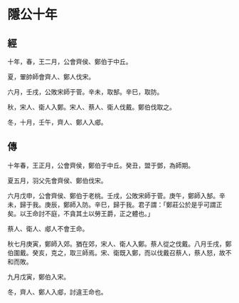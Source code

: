 # 隱公十年
## 經

十年，春，王二月，公會齊侯、鄭伯于中丘。

夏，翬帥師會齊人、鄭人伐宋。

六月，壬戌，公敗宋師于菅。辛未，取郜。辛巳，取防。

秋，宋人、衛人入鄭。宋人、蔡人、衛人伐戴。鄭伯伐取之。

冬，十月，壬午，齊人、鄭人入郕。

## 傳

十年春，王正月，公會齊侯，鄭伯于中丘。癸丑，盟于鄧，為師期。

夏五月，羽父先會齊侯、鄭伯伐宋。

六月戊申，公會齊侯、鄭伯于老桃。壬戌，公敗宋師于菅。庚午，鄭師入郜。辛未，歸于我。庚辰，鄭師入防。辛巳，歸于我。君子謂：「鄭莊公於是乎可謂正矣。以王命討不庭，不貪其土以勞王爵，正之體也。」

蔡人、衛人、郕人不會王命。

秋七月庚寅，鄭師入郊。猶在郊，宋人、衛人入鄭。蔡人從之伐戴。八月壬戌，鄭伯圍戴。癸亥，克之，取三師焉。宋、衛既入鄭，而以伐戴召蔡人，蔡人怒，故不和而敗。

九月戊寅，鄭伯入宋。

冬，齊人、鄭人入郕，討違王命也。

